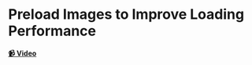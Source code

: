 # Preload Images to Improve Loading Performance

**[📹 Video](https://egghead.io/lessons/react-course-intro)**
